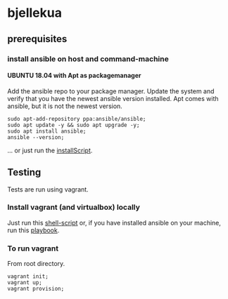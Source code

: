 # bjellekua

## prerequisites

### install ansible on host and command-machine

#### UBUNTU 18.04 with Apt as packagemanager

Add the ansible repo to your package manager.
Update the system and verify that you have the newest ansible version installed.
Apt comes with ansible, but it is not the newest version.

```()
sudo apt-add-repository ppa:ansible/ansible;  
sudo apt update -y && sudo apt upgrade -y;  
sudo apt install ansible;  
ansible --version;
```

... or just run the [installScript](installNewestAnsibleWithAptOnUbuntu18.04.sh).

## Testing

Tests are run using vagrant.

### Install vagrant (and virtualbox) locally

Just run this [shell-script](installVagrantWithAptOnUbuntu18.04.sh) or, if you have installed ansible on your machine, run this [playbook](playbooks/integration-test-plays/vagrant-play.yml).

### To run vagrant

From root directory.

```()
vagrant init;
vagrant up;
vagrant provision;
```
